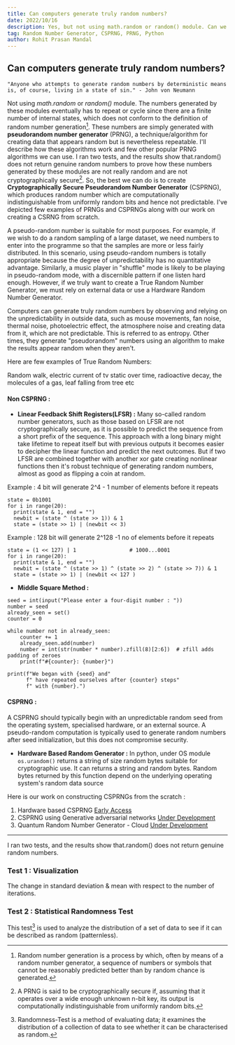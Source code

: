 ```yaml
---
title: Can computers generate truly random numbers?
date: 2022/10/16
description: Yes, but not using math.random or random() module. Can we prove it? Yes. To demonstrate how the numbers are not truly random, I undertook few experiments. These numbers are generated by pseudorandom number generator (PRNG), which is a technique for creating data that appears random but is nevertheless repeatable.
tag: Random Number Generator, CSPRNG, PRNG, Python
author: Rohit Prasan Mandal
---
```


## Can computers generate truly random numbers?

```
"Anyone who attempts to generate random numbers by deterministic means is, of course, living in a state of sin." - John von Neumann
```

Not using *math.random* or *random()* module. The numbers generated by these modules eventually has to repeat or cycle since there are a finite number of internal states, which does not conform to the definition of random number generation[^1]. These numbers are simply generated with **pseudorandom number generator** (PRNG), a technique/algorithm for creating data that appears random but is nevertheless repeatable. I'll describe how these algorithms work and few other popular PRNG algorithms we can use. I ran two tests, and the results show that.random() does not return genuine random numbers to prove how these numbers generated by these modules are not really random and are not cryptographically secure[^2]. So, the best we can do is to create **Cryptographically Secure Pseudorandom Number Generator** (CSPRNG), which produces random number which are computationally indistinguishable from uniformly random bits and hence not predictable. I've depicted few examples of PRNGs and CSPRNGs along with our work on creating a CSRNG from scratch.

A pseudo-random number is suitable for most purposes. For example, if we wish to do a random sampling of a large dataset, we need numbers to enter into the programme so that the samples are more or less fairly distributed. In this scenario, using pseudo-random numbers is totally appropriate because the degree of unpredictability has no quantitative advantage. Similarly, a music player in "shuffle" mode is likely to be playing in pseudo-random mode, with a discernible pattern if one listen hard enough. However, if we truly want to create a True Random Number Generator, we must rely on external data or use a Hardware Random Number Generator.

Computers can generate truly random numbers by observing and relying on the unpredictability in outside data, such as mouse movements, fan noise, thermal noise, photoelectric effect, the atmosphere noise and creating data from it, which are not predictable. This is referred to as entropy. Other times, they generate "pseudorandom" numbers using an algorithm to make the results appear random when they aren't.

Here are few examples of True Random Numbers:

Random walk, electric current of tv static over time, radioactive decay, the molecules of a gas, leaf falling from tree etc

#### Non CSPRNG : 
- **Linear Feedback Shift Registers(LFSR) :** Many so-called random number generators, such as those based on LFSR are not cryptographically secure, as it is possible to predict the sequence from a short prefix of the sequence. This approach with a long binary might take lifetime to repeat itself but with previous outputs it becomes easier to decipher the linear function and predict the next outcomes. But if two LFSR are combined together with another xor gate creating nonlinear functions then it's robust technique of generating random numbers, almost as good as flipping a coin at random.

Example : 4 bit will generate 2^4 - 1 number of elements before it repeats
```
state = 0b1001
for i in range(20):
  print(state & 1, end = "")
  newbit = (state ^ (state >> 1)) & 1
  state = (state >> 1) | (newbit << 3) 
```
Example : 128 bit will generate 2^128 -1 no of elements before it repeats
```
state = (1 << 127) | 1                 # 1000...0001
for i in range(20):
  print(state & 1, end = "")
  newbit = (state ^ (state >> 1) ^ (state >> 2) ^ (state >> 7)) & 1
  state = (state >> 1) | (newbit << 127 ) 
```

- **Middle Square Method :**

```
seed = int(input("Please enter a four-digit number : "))
number = seed
already_seen = set()
counter = 0

while number not in already_seen:
    counter += 1
    already_seen.add(number)
    number = int(str(number * number).zfill(8)[2:6])  # zfill adds padding of zeroes
    print(f"#{counter}: {number}")

print(f"We began with {seed} and"
      f" have repeated ourselves after {counter} steps"
      f" with {number}.")
```



#### CSPRNG :

A CSPRNG should typically begin with an unpredictable random seed from the operating system, specialised hardware, or an external source. A pseudo-random computation is typically used to generate random numbers after seed initialization, but this does not compromise security.

- **Hardware Based Random Generator :** In python, under OS module `os.urandom()` returns a string of size random bytes suitable for cryptographic use. It can returns a string and random bytes. Random bytes returned by this function depend on the underlying operating system's random data source


Here is our work on constructing CSPRNGs from the scratch : 

1. Hardware based CSPRNG [Early Access]() 
2. CSPRNG using Generative adversarial networks [Under Development]()
3. Quantum Random Number Generator - Cloud [Under Development]()

---

I ran two tests, and the results show that.random() does not return genuine random numbers.

### Test 1 : Visualization 
The change  in standard deviation & mean with respect to the number of iterations.

### Test 2 : Statistical Randomness Test 
This test[^3] is used to analyze the distribution of a set of data to see if it can be described as random (patternless).


[^1]: Random number generation is a process by which, often by means of a random number generator, a sequence of numbers or symbols that cannot be reasonably predicted better than by random chance is generated.
[^2]: A PRNG is said to be cryptographically secure if, assuming that it operates over a wide enough unknown n-bit key, its output is computationally indistinguishable from uniformly random bits.
[^3]: Randomness-Test is a method of evaluating data; it examines the distribution of a collection of data to see whether it can be characterised as random.

